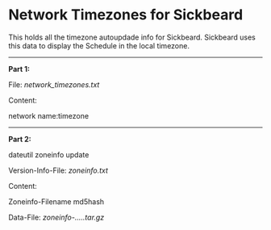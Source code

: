 Network Timezones for Sickbeard
====================

This holds all the timezone autoupdade info for Sickbeard. Sickbeard uses this data to display the Schedule in the local timezone.

----------

**Part 1:**

File: *network_timezones.txt*

Content:

network name:timezone


----------


**Part 2:**

dateutil zoneinfo update

Version-Info-File: *zoneinfo.txt*

Content:

Zoneinfo-Filename md5hash


Data-File: *zoneinfo-.....tar.gz*
